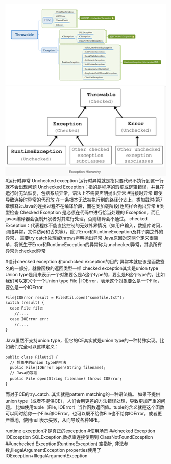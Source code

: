 ![](.z_120_exception_类型_images/307690d9.png)
![](.z_120_exception_类型_images/cf9af87f.png)
[](https://blog.csdn.net/weixin_40936211/article/details/97751272)
#运行时异常
Unchecked exception
运行时异常就是指只要代码不执行到这一行就不会出现问题
Unchecked Exception：指的是程序的瑕疵或逻辑错误，并且在运行时无法恢复，包括系统异常，语法上不需要声明抛出异常
#链接时异常
即使导致连接时异常的代码放 在一条根本无法被执行到的路径分支上，类加载时(第7章解释过Java的连接过程不在编译阶段，而在类加载阶段)也照样会抛出异常
#类型检查
Checked Exception 是必须在代码中进行恰当处理的 Exception，而且javac编译器会强制开发者对其进行处理，否则编译会不通过。
checked Exception：代表程序不能直接控制的无效外界情况（如用户输入，数据库访问，网络异常，文件访问和丢失等），除了Error和RuntimeException及其子类之外的异常， 需要try catch处理或throws声明抛出异常
Java原因对这两个定义很简单，将派生于Error和RuntimeException的异常称为unchecked异常，其余所有异常为checked异常

#设计checked exception 和unchcked exception的目的
[](https://www.zhihu.com/question/30428214/answer/852807268)
异常本就应该是函数签名的一部分，就像函数的返回类型一样
checked exception其实是union type
Union type是用来表示一个对象要么是A这个type的，要么是B这个type的。比如我们可以定义个一个Union type File | IOError，表示这个对象要么是一个File，要么是一个IOError
```asp
File|IOError result = FileUtil.open("somefile.txt");
switch (result) {
  case File file:
    //....
  case IOError err:
    //....
}
```
Java虽然不支持union type，但它的CE其实就是union type的一种特殊实现。比如我们完全可以这样定义：
```asp
public class FileUtil {
  // 想象中的union type的写法
  public File|IOError open(String filename);
  // Java的写法
  public File open(String filename) throws IOError;
}
```
[](https://www.zhihu.com/question/30428214/answer/604073047)
而对于CE的try..catch..其实就是pattern matching的一种语法糖。
如果不提供union type（或者不提供CE），人们会用更差的方法错误处理，导致更加严重的问题。
比如使用tuple（File, IOError）当作函数返回值。tuple的含义就是这个函数可以同时给你一个File和IOError，也可以既不给你File也不给你IOError。或者更严重地，使用null表示失败，从而导致各种NPE。

runtime exception才是真正的exception
#使用场景
##checked Exception
IOException
SQLException,数据库连接使用到
ClassNotFoundException
##unchecked Exception(RuntimeException)
空指针,
非法参数,IllegalArgumentException
properties使用了IOException+IllegalArgumentException
